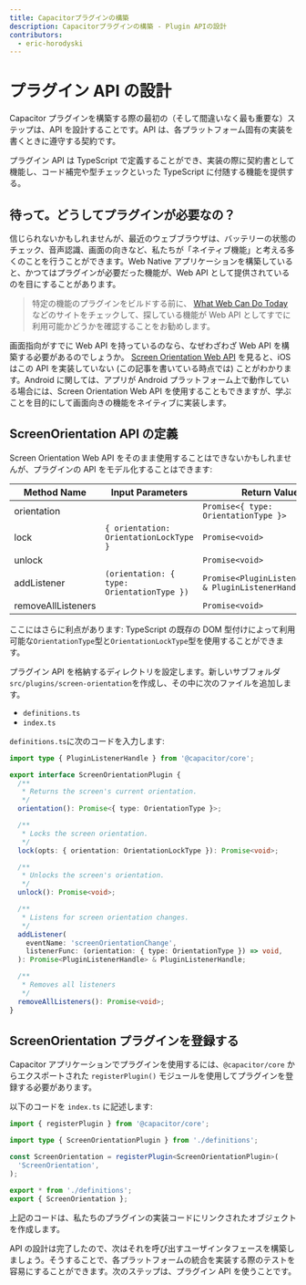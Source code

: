 ```yaml
---
title: Capacitorプラグインの構築
description: Capacitorプラグインの構築 - Plugin APIの設計
contributors:
  - eric-horodyski
---
```


# プラグイン API の設計

Capacitor プラグインを構築する際の最初の（そして間違いなく最も重要な）ステップは、API を設計することです。API は、各プラットフォーム固有の実装を書くときに遵守する契約です。

プラグイン API は TypeScript で定義することができ、実装の際に契約書として機能し、コード補完や型チェックといった TypeScript に付随する機能を提供する。

## 待って。どうしてプラグインが必要なの？

信じられないかもしれませんが、最近のウェブブラウザは、バッテリーの状態のチェック、音声認識、画面の向きなど、私たちが「ネイティブ機能」と考える多くのことを行うことができます。Web Native アプリケーションを構築していると、かつてはプラグインが必要だった機能が、Web API として提供されているのを目にすることがあります。

> 特定の機能のプラグインをビルドする前に、 <a href="https://whatwebcando.today/" target="_blank">What Web Can Do Today</a> などのサイトをチェックして、探している機能が Web API としてすでに利用可能かどうかを確認することをお勧めします。

画面指向がすでに Web API を持っているのなら、なぜわざわざ Web API を構築する必要があるのでしょうか。 <a href="https://whatwebcando.today/screen-orientation.html" target="_blank">Screen Orientation Web API</a> を見ると、iOS はこの API を実装していない (この記事を書いている時点では) ことがわかります。Android に関しては、アプリが Android プラットフォーム上で動作している場合には、Screen Orientation Web API を使用することもできますが、学ぶことを目的にして画面向きの機能をネイティブに実装します。

## ScreenOrientation API の定義

Screen Orientation Web API をそのまま使用することはできないかもしれませんが、プラグインの API をモデル化することはできます:

| Method Name        | Input Parameters                            | Return Value                                           |
| ------------------ | ------------------------------------------- | ------------------------------------------------------ |
| orientation        |                                             | `Promise<{ type: OrientationType }>`                   |
| lock               | `{ orientation: OrientationLockType }`      | `Promise<void>`                                        |
| unlock             |                                             | `Promise<void>`                                        |
| addListener        | `(orientation: { type: OrientationType }) ` | `Promise<PluginListenerHandle> & PluginListenerHandle` |
| removeAllListeners |                                             | `Promise<void>`                                        |

ここにはさらに利点があります: TypeScript の既存の DOM 型付けによって利用可能な`OrientationType`型と`OrientationLockType`型を使用することができます。

プラグイン API を格納するディレクトリを設定します。新しいサブフォルダ`src/plugins/screen-orientation`を作成し、その中に次のファイルを追加します。

- `definitions.ts`
- `index.ts`

`definitions.ts`に次のコードを入力します:

```typescript
import type { PluginListenerHandle } from '@capacitor/core';

export interface ScreenOrientationPlugin {
  /**
   * Returns the screen's current orientation.
   */
  orientation(): Promise<{ type: OrientationType }>;

  /**
   * Locks the screen orientation.
   */
  lock(opts: { orientation: OrientationLockType }): Promise<void>;

  /**
   * Unlocks the screen's orientation.
   */
  unlock(): Promise<void>;

  /**
   * Listens for screen orientation changes.
   */
  addListener(
    eventName: 'screenOrientationChange',
    listenerFunc: (orientation: { type: OrientationType }) => void,
  ): Promise<PluginListenerHandle> & PluginListenerHandle;

  /**
   * Removes all listeners
   */
  removeAllListeners(): Promise<void>;
}
```

## ScreenOrientation プラグインを登録する

Capacitor アプリケーションでプラグインを使用するには、`@capacitor/core` からエクスポートされた `registerPlugin()` モジュールを使用してプラグインを登録する必要があります。

以下のコードを `index.ts` に記述します:

```typescript
import { registerPlugin } from '@capacitor/core';

import type { ScreenOrientationPlugin } from './definitions';

const ScreenOrientation = registerPlugin<ScreenOrientationPlugin>(
  'ScreenOrientation',
);

export * from './definitions';
export { ScreenOrientation };
```

上記のコードは、私たちのプラグインの実装コードにリンクされたオブジェクトを作成します。

API の設計は完了したので、次はそれを呼び出すユーザインタフェースを構築しましょう。そうすることで、各プラットフォームの統合を実装する際のテストを容易にすることができます。次のステップは、プラグイン API を使うことです。
